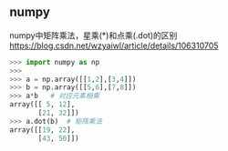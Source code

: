 ## numpy



numpy中矩阵乘法，星乘(*)和点乘(.dot)的区别  https://blog.csdn.net/wzyaiwl/article/details/106310705

```python
>>> import numpy as np
>>>
>>> a = np.array([[1,2],[3,4]])
>>> b = np.array([[5,6],[7,8]])
>>> a*b   # 对应元素相乘
array([[ 5, 12],
       [21, 32]])
>>> a.dot(b)  # 矩阵乘法
array([[19, 22],
       [43, 50]])
```

